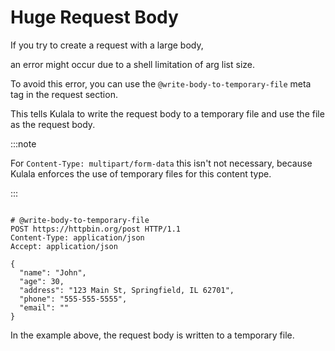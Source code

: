 # Huge Request Body

If you try to create a request with a large body,

an error might occur due to a shell limitation of arg list size.

To avoid this error, you can use the `@write-body-to-temporary-file`
meta tag in the request section.

This tells Kulala to write the request body to a
temporary file and use the file as the request body.

:::note

For `Content-Type: multipart/form-data` this isn't not necessary,
because Kulala enforces the use of temporary files for this content type.

:::

```http title="huge-request-body.http"

# @write-body-to-temporary-file
POST https://httpbin.org/post HTTP/1.1
Content-Type: application/json
Accept: application/json

{
  "name": "John",
  "age": 30,
  "address": "123 Main St, Springfield, IL 62701",
  "phone": "555-555-5555",
  "email": ""
}
```

In the example above, the request body is written to a temporary file.
